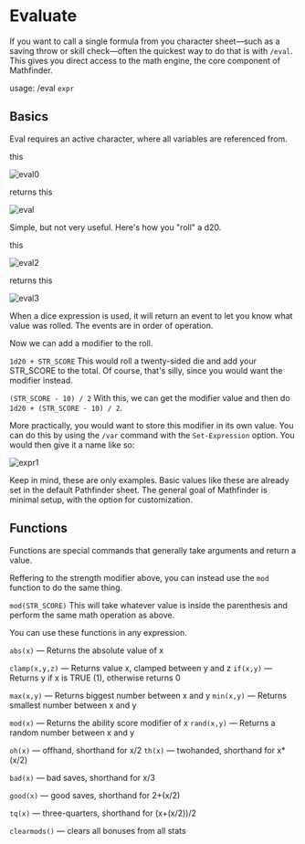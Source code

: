 # Evaluate

If you want to call a single formula from you character sheet—such as a saving throw or skill check—often the quickest way to do that is with `/eval`. This gives you direct access to the math engine, the core component of Mathfinder.


usage: /eval `expr`


## Basics
Eval requires an active character, where all variables are referenced from.


this

![eval0](https://user-images.githubusercontent.com/10622391/192175946-1b211203-85bf-4692-a608-589583f42afc.jpg)

returns this

![eval](https://user-images.githubusercontent.com/10622391/192175963-8b599fc7-f4c0-4a7c-98d0-2c892625790d.jpg)


Simple, but not very useful. Here's how you "roll" a d20.

this

![eval2](https://user-images.githubusercontent.com/10622391/192176357-3de125da-d302-4e70-88f4-68d08486413a.jpg)

returns this

![eval3](https://user-images.githubusercontent.com/10622391/192176377-8c9d6eb2-4064-4734-984e-54b073662414.jpg)

When a dice expression is used, it will return an event to let you know what value was rolled. The events are in order of operation.

Now we can add a modifier to the roll.

  `1d20 + STR_SCORE` This would roll a twenty-sided die and add your STR_SCORE to the total. Of course, that's silly, since you would want the modifier instead.
  
  `(STR_SCORE - 10) / 2` With this, we can get the modifier value and then do `1d20 + (STR_SCORE - 10) / 2`.
  
  More practically, you would want to store this modifier in its own value. You can do this by using the `/var` command with the `Set-Expression` option. You would then give it a name like so:
  
  ![expr1](https://user-images.githubusercontent.com/10622391/192177394-3fcd6d21-d22e-4956-bec8-d6cb79a7bbc9.jpg)

Keep in mind, these are only examples. Basic values like these are already set in the default Pathfinder sheet. The general goal of Mathfinder is minimal setup, with the option for customization.


## Functions
Functions are special commands that generally take arguments and return a value.

Reffering to the strength modifier above, you can instead use the `mod` function to do the same thing.

`mod(STR_SCORE)` This will take whatever value is inside the parenthesis and perform the same math operation as above.

You can use these functions in any expression.

  `abs(x)` — Returns the absolute value of x
  
  `clamp(x,y,z)` — Returns value x, clamped between y and z
  `if(x,y)` — Returns y if x is TRUE (1), otherwise returns 0
  
  `max(x,y)` — Returns biggest number between x and y
  `min(x,y)` — Returns smallest number between x and y
 
  `mod(x)` — Returns the ability score modifier of x
  `rand(x,y)` — Returns a random number between x and y
  
  `oh(x)` — offhand, shorthand for x/2
  `th(x)` — twohanded, shorthand for x*(x/2)
  
  `bad(x)` — bad saves, shorthand for x/3
  
  `good(x)` — good saves, shorthand for 2+(x/2)
  
  `tq(x)` — three-quarters, shorthand for (x+(x/2))/2
  
  `clearmods()` — clears all bonuses from all stats
